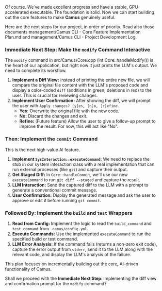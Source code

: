 Of course. We've made excellent progress and have a stable, GPU-accelerated executable. The foundation is solid. Now we can start building out the core features to make **Camus** genuinely useful.

Here are the next steps for our project, in order of priority.
Read also those documents management/Camus CLI - Core Feature Implementation Plan.md 
and management/Camus CLI - Project Development Log. 

### Immediate Next Step: Make the `modify` Command Interactive

The `modify` command in src/Camus/Core.cpp (int Core::handleModify()) is the heart of our application, but right now it just prints the LLM's output. We need to complete its workflow.

1.  **Implement a Diff View:** Instead of printing the entire new file, we will compare the original file content with the LLM's proposed code and display a color-coded `diff` (additions in green, deletions in red) to the user. This is crucial for reviewing changes.
2.  **Implement User Confirmation:** After showing the diff, we will prompt the user with `Apply changes? [y]es, [n]o, [r]efine`.
    * **Yes:** Overwrite the original file with the new code.
    * **No:** Discard the changes and exit.
    * **Refine:** (Future feature) Allow the user to give a follow-up prompt to improve the result. For now, this will act like "No".

### Then: Implement the `commit` Command

This is the next high-value AI feature.

1.  **Implement `SysInteraction::executeCommand`:** We need to replace the stub in our system interaction class with a real implementation that can run external processes (like `git`) and capture their output.
2.  **Get Staged Diff:** In `Core::handleCommit`, we'll use our new `executeCommand` to run `git diff --staged` and capture the result.
3.  **LLM Interaction:** Send the captured diff to the LLM with a prompt to generate a conventional commit message.
4.  **User Confirmation:** Display the generated message and ask the user to approve or edit it before running `git commit`.

### Followed By: Implement the `build` and `test` Wrappers

1.  **Read from Config:** Implement the logic to read the `build_command` and `test_command` from `.camus/config.yml`.
2.  **Execute Commands:** Use the implemented `executeCommand` to run the specified build or test command.
3.  **LLM Error Analysis:** If the command fails (returns a non-zero exit code), capture the error output from `stderr`, send it to the LLM along with the relevant code, and display the LLM's analysis of the failure.

This plan focuses on incrementally building out the core, AI-driven functionality of Camus.

Shall we proceed with the **Immediate Next Step**: implementing the diff view and confirmation prompt for the `modify` command?